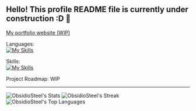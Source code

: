 ## Hello! This profile README file is currently under construction :D 🚧

[My portfolio website (WIP)](https://obsidiosteel.github.io/Portfolio-Website/)

Languages:
<br>
[![My Skills](https://skillicons.dev/icons?i=py,java,html)](https://skillicons.dev)

Skills:
<br>
[![My Skills](https://skillicons.dev/icons?i=blender,github,vscode,notion)](https://skillicons.dev)

Project Roadmap:
WIP

***

![ObsidioSteel's Stats](https://github-readme-stats.vercel.app/api?username=ObsidioSteel&theme=vue-dark&show_icons=true&hide_border=true&count_private=true)
![ObsidioSteel's Streak](https://github-readme-streak-stats.herokuapp.com/?user=ObsidioSteel&theme=vue-dark&hide_border=true)
![ObsidioSteel's Top Languages](https://github-readme-stats.vercel.app/api/top-langs/?username=ObsidioSteel&theme=vue-dark&show_icons=true&hide_border=true&layout=compact)
